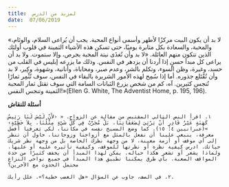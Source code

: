 ```yaml
---
title:  لمزيد من الدرس
date:  07/06/2019
---
```


«لا بد أن يكون البيت مركزًا لأطهر وأسمى أنواع المحبة. يجب أن يُراعى السلام، والوئام، والمحبة، والسعادة بكل مثابرة يوميًا، حتى تسكن هذه الأشياء الثمينة في قلوب أولئك الذين تتكون منهم العائلة. «لا بد وأن تُغذَى نبتة المحبة بحرص، وإلا ستموت. ولا بد أن يراعى كل مبدأ حسنٍ إذا أردنا أن يزدهر في النفس. وذلك ما يزرعه إبليس في القلب من حسد، وغيرة، وظن السوء، وتكلم بالشر، وعدم صبر، ومحاباة، وأنانية، وشهوة، وكِبر، لا بد وأن تُقْتَلع جذوره. أما إذا سُمِح لهذه الأمور الشريرة بالبقاء في النفس، سوف تُثْمِر ثمارًا تُنجس كثيرين. آه، كم من شخص يزرع النَباتات السامة التي سوف تقتل ثمار المحبة الثمينة وتنجس النفس!»(Ellen G. White, The Adventist Home, p. 195, 196).

**أسئلة للنقاش**

`١. اقرأ النص التالي المقتبس من مقالة عن الزواج. « ‹لأَنْ لَيْسَ لَنَا رَئِيسُ كَهَنَةٍ غَيْرُ قَادِرٍ أَنْ يَرْثِيَ لِضَعَفَاتِنَا، بَلْ مُجَرَّبٌ فِي كُلِّ شَيْءٍ مِثْلُنَا، بِلاَ خَطِيَّةٍ› »(عبرانيين ٤: ١٥). كما وضع المسيح نفسه في مكاننا، لكي يَعرفنا أفضل معرفة، ينبغي علينا أن نفعل بالمثل مع أزواجنا وزوجاتنا. حاول أن تنظر إلى أي موقف أو أزمة معينة، لا من وجهة نظرك الخاصة بل من وجهة نظر شريك حياتك. ادرس كيفية نظره أو نظرتها للموقف، وكيفية تأثيره عليه أو عليها، ولماذا يشعر أو تشعر هكذا حياله. يمكن لهذا المبدأ أن يخفف كثيرًا من حدة المواقف الصعبة. بأي طرق يمكننا تطبيق هذا المبدأ في جميع نواحي النزاع محتمل الحدوث مع الآخرين؟`

`٢. في الصف، جاوب عن السؤال «هل الغضب خطية؟». علل رأيك.`